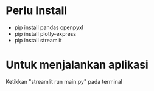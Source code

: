 # Perlu Install

- pip install pandas openpyxl
- pip install plotly-express
- pip install streamlit

# Untuk menjalankan aplikasi

Ketikkan "streamlit run main.py" pada terminal
